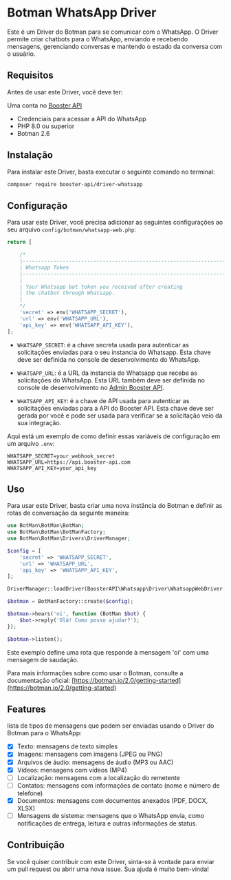 # Botman WhatsApp Driver
Este é um Driver do Botman para se comunicar com o WhatsApp. O Driver permite criar chatbots para o WhatsApp, enviando e recebendo mensagens, gerenciando conversas e mantendo o estado da conversa com o usuário.

## Requisitos
Antes de usar este Driver, você deve ter:

Uma conta no [Booster API](https://www.booster-api.com.br)
- Credenciais para acessar a API do WhatsApp
- PHP 8.0 ou superior
- Botman 2.6 

## Instalação
Para instalar este Driver, basta executar o seguinte comando no terminal:

```bash
composer require booster-api/driver-whatsapp
```

## Configuração
Para usar este Driver, você precisa adicionar as seguintes configurações ao seu arquivo `config/botman/whatsapp-web.php`:

```php
return [

    /*
    |--------------------------------------------------------------------------
    | Whatsapp Token
    |--------------------------------------------------------------------------
    |
    | Your Whatsapp bot token you received after creating
    | the chatbot through Whatsapp.
    |
    */
    'secret' => env('WHATSAPP_SECRET'),
    'url' => env('WHATSAPP_URL'),
    'api_key' => env('WHATSAPP_API_KEY'),
];

```
- `WHATSAPP_SECRET`: é a chave secreta usada para autenticar as solicitações enviadas para o seu instancia do Whatsapp. Esta chave deve ser definida no console de desenvolvimento do WhatsApp.

- `WHATSAPP_URL`: é a URL da instancia do Whatsapp que recebe as solicitações do WhatsApp. Esta URL também deve ser definida no console de desenvolvimento no [Admin Booster API](https://www.booster-api.com.br/admin).

- `WHATSAPP_API_KEY`: é a chave de API usada para autenticar as solicitações enviadas para a API do Booster API. Esta chave deve ser gerada por você e pode ser usada para verificar se a solicitação veio da sua integração.

Aqui está um exemplo de como definir essas variáveis de configuração em um arquivo `.env`:

```dotenv
WHATSAPP_SECRET=your_webhook_secret
WHATSAPP_URL=https://api.booster-api.com
WHATSAPP_API_KEY=your_api_key
```

## Uso
Para usar este Driver, basta criar uma nova instância do Botman e definir as rotas de conversação da seguinte maneira:

```php
use BotMan\BotMan\BotMan;
use BotMan\BotMan\BotManFactory;
use BotMan\BotMan\Drivers\DriverManager;

$config = [
    'secret' => 'WHATSAPP_SECRET',
    'url' => 'WHATSAPP_URL',
    'api_key' => 'WHATSAPP_API_KEY',
];

DriverManager::loadDriver(BoosterAPI\Whatsapp\Driver\WhatsappWebDriver::class);

$botman = BotManFactory::create($config);

$botman->hears('oi', function (BotMan $bot) {
    $bot->reply('Olá! Como posso ajudar?');
});

$botman->listen();
```
Este exemplo define uma rota que responde à mensagem 'oi' com uma mensagem de saudação.

Para mais informações sobre como usar o Botman, consulte a documentação oficial: [https://botman.io/2.0/getting-started](https://botman.io/2.0/getting-started)

## Features
lista de tipos de mensagens que podem ser enviadas usando o Driver do Botman para o WhatsApp:

- [X] Texto: mensagens de texto simples
- [X] Imagens: mensagens com imagens (JPEG ou PNG)
- [X] Arquivos de áudio: mensagens de áudio (MP3 ou AAC)
- [X] Vídeos: mensagens com vídeos (MP4)
- [ ] Localização: mensagens com a localização do remetente
- [ ] Contatos: mensagens com informações de contato (nome e número de telefone)
- [X] Documentos: mensagens com documentos anexados (PDF, DOCX, XLSX)
- [ ] Mensagens de sistema: mensagens que o WhatsApp envia, como notificações de entrega, leitura e outras informações de status.

## Contribuição
Se você quiser contribuir com este Driver, sinta-se à vontade para enviar um pull request ou abrir uma nova issue. Sua ajuda é muito bem-vinda!

